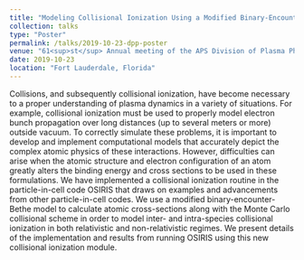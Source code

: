```yaml
---
title: "Modeling Collisional Ionization Using a Modified Binary-Encounter-Bethe Model in the Particle-in-Cell Code OSIRIS"
collection: talks
type: "Poster"
permalink: /talks/2019-10-23-dpp-poster
venue: "61<sup>st</sup> Annual meeting of the APS Division of Plasma Physics"
date: 2019-10-23
location: "Fort Lauderdale, Florida"
---
```


Collisions, and subsequently collisional ionization, have become necessary to a proper understanding of plasma dynamics in a variety of situations. For example, collisional ionization must be used to properly model electron bunch propagation over long distances (up to several meters or more) outside vacuum. To correctly simulate these problems, it is important to develop and implement computational models that accurately depict the complex atomic physics of these interactions. However, difficulties can arise when the atomic structure and electron configuration of an atom greatly alters the binding energy and cross sections to be used in these formulations. We have implemented a collisional ionization routine in the particle-in-cell code OSIRIS that draws on examples and advancements from other particle-in-cell codes. We use a modified binary-encounter-Bethe model to calculate atomic cross-sections along with the Monte Carlo collisional scheme in order to model inter- and intra-species collisional ionization in both relativistic and non-relativistic regimes. We present details of the implementation and results from running OSIRIS using this new collisional ionization module.
